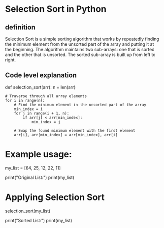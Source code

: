 # Selection Sort in Python

## definition
Selection Sort is a simple sorting algorithm that works by repeatedly finding the minimum element from the unsorted part of the array and putting it at the beginning. The algorithm maintains two sub-arrays: one that is sorted and the other that is unsorted. The sorted sub-array is built up from left to right.


## Code level explanation
def selection_sort(arr):
    n = len(arr)

    # Traverse through all array elements
    for i in range(n):
        # Find the minimum element in the unsorted part of the array
        min_index = i
        for j in range(i + 1, n):
            if arr[j] < arr[min_index]:
                min_index = j

        # Swap the found minimum element with the first element
        arr[i], arr[min_index] = arr[min_index], arr[i]

# Example usage:
my_list = [64, 25, 12, 22, 11]

print("Original List:")
print(my_list)

# Applying Selection Sort
selection_sort(my_list)

print("Sorted List:")
print(my_list)
